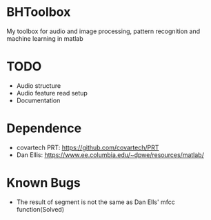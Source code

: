 # BHToolbox
My toolbox for audio and image processing, pattern recognition and machine learning in matlab

# TODO
  * Audio structure
  * Audio feature read setup
  * Documentation

# Dependence
  * covartech PRT: https://github.com/covartech/PRT
  * Dan Ellis: https://www.ee.columbia.edu/~dpwe/resources/matlab/

# Known Bugs
  * The result of segment is not the same as Dan Ells' mfcc function(Solved)